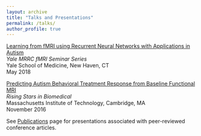```yaml
---
layout: archive
title: "Talks and Presentations"
permalink: /talks/
author_profile: true
---
```


[Learning from fMRI using Recurrent Neural Networks with Applications in Autism](/files/dvornek_fmri_seminar_2018.pdf)  
*Yale MRRC fMRI Seminar Series*  
Yale School of Medicine, New Haven, CT  
May 2018

[Predicting Autism Behavioral Treatment Response from Baseline Functional MRI](/files/rising_stars_talk.pdf)  
*Rising Stars in Biomedical*  
Massachusetts Institute of Technology, Cambridge, MA  
November 2016

See [Publications](https://hellonicha.github.io/publications) page for presentations associated with peer-reviewed conference articles.

<!--

{% if site.talkmap_link == true %}

<p style="text-decoration:underline;"><a href="/talkmap.html">See a map of all the places I've given a talk!</a></p>

{% endif %}

{% for post in site.talks reversed %}
  {% include archive-single-talk.html %}
{% endfor %}

-->

